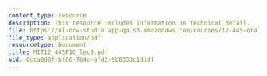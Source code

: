 ```yaml
---
content_type: resource
description: This resource includes information on technical detail.
file: https://ol-ocw-studio-app-qa.s3.amazonaws.com/courses/12-445-oral-communication-in-the-earth-atmospheric-and-planetary-sciences-fall-2010/0cca8d8fbf667b4cafd29b8333c1d1df_MIT12_445F10_lec6.pdf
file_type: application/pdf
resourcetype: Document
title: MIT12_445F10_lec6.pdf
uid: 0cca8d8f-bf66-7b4c-afd2-9b8333c1d1df
---
```

